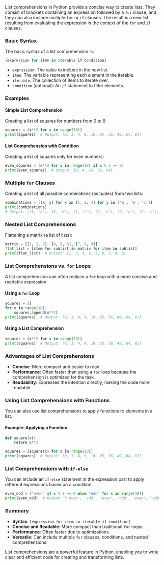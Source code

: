 List comprehensions in Python provide a concise way to create lists. They consist of brackets containing an expression followed by a `for` clause, and they can also include multiple `for` or `if` clauses. The result is a new list resulting from evaluating the expression in the context of the `for` and `if` clauses.

### Basic Syntax

The basic syntax of a list comprehension is:

```python
[expression for item in iterable if condition]
```

- `expression`: The value to include in the new list.
- `item`: The variable representing each element in the iterable.
- `iterable`: The collection of items to iterate over.
- `condition` (optional): An `if` statement to filter elements.

### Examples

#### Simple List Comprehension

Creating a list of squares for numbers from 0 to 9:

```python
squares = [x**2 for x in range(10)]
print(squares)  # Output: [0, 1, 4, 9, 16, 25, 36, 49, 64, 81]
```

#### List Comprehension with Condition

Creating a list of squares only for even numbers:

```python
even_squares = [x**2 for x in range(10) if x % 2 == 0]
print(even_squares)  # Output: [0, 4, 16, 36, 64]
```

### Multiple `for` Clauses

Creating a list of all possible combinations (as tuples) from two lists:

```python
combinations = [(x, y) for x in [1, 2, 3] for y in ['a', 'b', 'c']]
print(combinations)
# Output: [(1, 'a'), (1, 'b'), (1, 'c'), (2, 'a'), (2, 'b'), (2, 'c'), (3, 'a'), (3, 'b'), (3, 'c')]
```

### Nested List Comprehensions

Flattening a matrix (a list of lists):

```python
matrix = [[1, 2, 3], [4, 5, 6], [7, 8, 9]]
flat_list = [item for sublist in matrix for item in sublist]
print(flat_list)  # Output: [1, 2, 3, 4, 5, 6, 7, 8, 9]
```

### List Comprehensions vs. `for` Loops

A list comprehension can often replace a `for` loop with a more concise and readable expression.

#### Using a `for` Loop

```python
squares = []
for x in range(10):
    squares.append(x**2)
print(squares)  # Output: [0, 1, 4, 9, 16, 25, 36, 49, 64, 81]
```

#### Using a List Comprehension

```python
squares = [x**2 for x in range(10)]
print(squares)  # Output: [0, 1, 4, 9, 16, 25, 36, 49, 64, 81]
```

### Advantages of List Comprehensions

- **Concise**: More compact and easier to read.
- **Performance**: Often faster than using a `for` loop because the comprehension is optimized for the task.
- **Readability**: Expresses the intention directly, making the code more readable.

### Using List Comprehensions with Functions

You can also use list comprehensions to apply functions to elements in a list.

#### Example: Applying a Function

```python
def square(x):
    return x**2

squares = [square(x) for x in range(10)]
print(squares)  # Output: [0, 1, 4, 9, 16, 25, 36, 49, 64, 81]
```

### List Comprehensions with `if-else`

You can include an `if-else` statement in the expression part to apply different expressions based on a condition.

```python
even_odd = ["even" if x % 2 == 0 else "odd" for x in range(10)]
print(even_odd)  # Output: ['even', 'odd', 'even', 'odd', 'even', 'odd', 'even', 'odd', 'even', 'odd']
```

### Summary

- **Syntax**: `[expression for item in iterable if condition]`
- **Concise and Readable**: More compact than traditional `for` loops.
- **Performance**: Often faster due to optimizations.
- **Versatile**: Can include multiple `for` clauses, conditions, and nested comprehensions.

List comprehensions are a powerful feature in Python, enabling you to write clear and efficient code for creating and transforming lists.